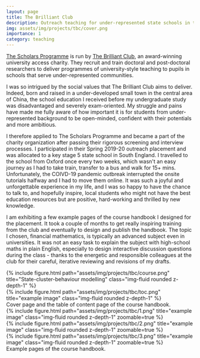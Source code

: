 ```yaml
---
layout: page
title: The Brilliant Club
description: Outreach teaching for under-represented state schools in the UK
img: assets/img/projects/tbc/cover.png
importance: 1
category: teaching
---
```


[The Scholars Programme](https://thebrilliantclub.org/the-scholars-programme/) is run by [The Brilliant Club](https://thebrilliantclub.org/), an award-winning university access charity. They recruit and train doctoral and post-doctoral researchers to deliver programmes of university-style teaching to pupils in schools that serve under-represented communities.

I was so intrigued by the social values that The Brilliant Club aims to deliver. Indeed, born and raised in a under-developed small town in the central area of China, the school education I received before my undergraduate study was disadvantaged and severely exam-oriented. My struggle and pains have made me fully aware of how important it is for students from under-represented background to be open-minded, confident with their potentials and more ambitious.

I therefore applied to The Scholars Programme and became a part of the charity organization after passing their rigorous screening and interview processes. I participated in their Spring 2019-20 outreach placement and was allocated to a key stage 5 state school in South England. I travelled to the school from Oxford once every two weeks, which wasn't an easy journey as I had to take train, transfer to a bus and walk for 15+ mins. Unfortunately, the COIVD-19 pandemic outbreak interrupted the onsite tutorials halfway and I had to move them online. It was such a joyful and unforgettable experience in my life, and I was so happy to have the chance to talk to, and hopefully inspire, local students who might not have the best education resources but are positive, hard-working and thrilled by new knowledge.

I am exhibiting a few example pages of the course handbook I designed for the placement. It took a couple of months to get really inspiring training from the club and eventually to design and publish the handbook. The topic I chosen, financial mathematics, is typically an advanced subject even in universities. It was not an easy task to explain the subject with high-school maths in plain English, especially to design interactive discussion questions during the class - thanks to the energetic and responsible colleagues at the club for their careful, iterative reviewing and revisions of my drafts.


<div class="row">
    <div class="col-sm mt-3 mt-md-0">
        {% include figure.html path="assets/img/projects/tbc/course.png" title="State-cluster-behaviour modelling" class="img-fluid rounded z-depth-1" %}
    </div>
    <div class="col-sm mt-3 mt-md-0">
        {% include figure.html path="assets/img/projects/tbc/toc.png" title="example image" class="img-fluid rounded z-depth-1" %}
    </div>
</div>
<div class="caption">
    Cover page and the table of content page of the course handbook.
</div>


<div class="row">
    <div class="col-sm mt-3 mt-md-0">
        {% include figure.html path="assets/img/projects/tbc/1.png" title="example image" class="img-fluid rounded z-depth-1" zoomable=true %}
    </div>
    <div class="col-sm mt-3 mt-md-0">
        {% include figure.html path="assets/img/projects/tbc/2.png" title="example image" class="img-fluid rounded z-depth-1" zoomable=true %}
    </div>
    <div class="col-sm mt-3 mt-md-0">
        {% include figure.html path="assets/img/projects/tbc/3.png" title="example image" class="img-fluid rounded z-depth-1" zoomable=true %}
    </div>
</div>
<div class="caption">
    Example pages of the course handbook.
</div>
